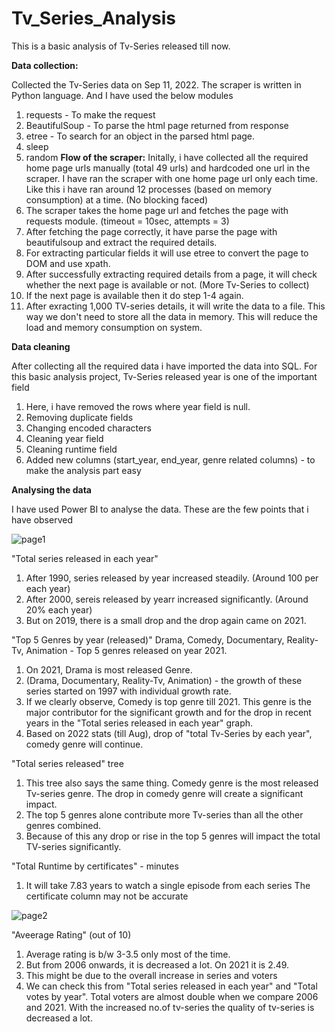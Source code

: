 # Tv_Series_Analysis
This is a basic analysis of Tv-Series released till now.


**Data collection:**

Collected the Tv-Series data on Sep 11, 2022.
The scraper is written in Python language. 
And I have used the below modules
1) requests - To make the request 
2) BeautifulSoup - To parse the html page returned from response
3) etree - To search for an object in the parsed html page. 
4) sleep 
5) random
**Flow of the scraper:**
Initally, i have collected all the required home page urls manually (total 49 urls) and hardcoded one url in the scraper.
I have ran the scraper with one home page url only each time. Like this i have ran around 12 processes (based on memory consumption) at a time. (No blocking faced)
1) The scraper takes the home page url and fetches the page with requests module. (timeout = 10sec, attempts = 3)
2) After fetching the page correctly, it have parse the page with beautifulsoup and extract the required details. 
3) For extracting particular fields it will use etree to convert the page to DOM and use xpath.
4) After successfully extracting required details from a page, it will check whether the next page is available or not. (More Tv-Series to collect)
5) If the next page is available then it do step 1-4 again.
6) After exracting 1,000 TV-series details, it will write the data to a file. This way we don't need to store all the data in memory. This will reduce the load and memory consumption on system.


**Data cleaning**

After collecting all the required data i have imported the data into SQL.
For this basic analysis project, Tv-Series released year is one of the important field
1) Here, i have removed the rows where year field is null.
2) Removing duplicate fields
3) Changing encoded characters
4) Cleaning year field
5) Cleaning runtime field
6) Added new columns (start_year, end_year, genre related columns) - to make the analysis part easy


**Analysing the data**

I have used Power BI to analyse the data.
These are the few points that i have observed

![page1](https://user-images.githubusercontent.com/54261591/192135784-9dabce9f-5b44-4652-9829-433554181a87.png)

"Total series released in each year" 
1) After 1990, series released by year increased steadily. (Around 100 per each year)
2) After 2000, sereis released by yearr increased significantly. (Around 20% each year)
3) But on 2019, there is a small drop and the drop again came on 2021.

"Top 5 Genres by year (released)"
Drama, Comedy, Documentary, Reality-Tv, Animation - Top 5 genres released on year 2021.
1) On 2021, Drama is most released Genre.
2) (Drama, Documentary, Reality-Tv, Animation) - the growth of these series started on 1997 with individual growth rate.
3) If we clearly observe, Comedy is top genre till 2021. This genre is the major contributor for the significant growth and for the drop in recent years in the "Total series released in each year" graph.
4) Based on 2022 stats (till Aug), drop of "total Tv-Series by each year", comedy genre will continue.

"Total series released" tree
1) This tree also says the same thing. Comedy genre is the most released Tv-series genre. The drop in comedy genre will create a significant impact.
2) The top 5 genres alone contribute more Tv-series than all the other genres combined.
3) Because of this any drop or rise in the top 5 genres will impact the total TV-series significantly.

"Total Runtime by certificates" - minutes
1) It will take 7.83 years to watch a single episode from each series
The certificate column may not be accurate

![page2](https://user-images.githubusercontent.com/54261591/192135793-262935e0-575a-4768-a8e2-e19eda0a5380.png)

"Aveerage Rating" (out of 10)
1) Average rating is b/w 3-3.5 only most of the time.
2) But from 2006 onwards, it is decreased a lot. On 2021 it is 2.49.
3) This might be due to the overall increase in series and voters
4) We can check this from "Total series released in each year" and "Total votes by year". Total voters are almost double when we compare 2006 and 2021. With the increased no.of tv-series the quality of tv-series is decreased a lot.
